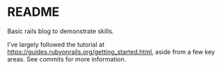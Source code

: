 # README

Basic rails blog to demonstrate skills.

I've largely followed the tutorial at https://guides.rubyonrails.org/getting_started.html, aside from a few key areas. See commits for more information.


